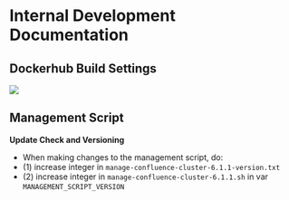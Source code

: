# Internal Development Documentation

## Dockerhub Build Settings

![](https://codeclou.github.io/docker-atlassian-confluence-data-center/img/confluence-data-center-dockerhub-build-settings.png)

## Management Script

**Update Check and Versioning**

  * When making changes to the management script, do:
  * (1) increase integer in `manage-confluence-cluster-6.1.1-version.txt`
  * (2) increase integer in `manage-confluence-cluster-6.1.1.sh` in var `MANAGEMENT_SCRIPT_VERSION`
